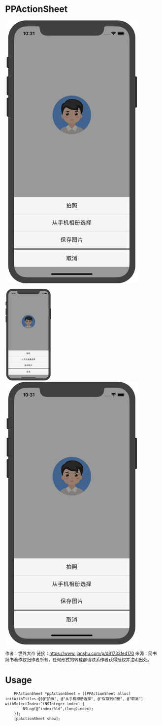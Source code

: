 # PPActionSheet
![](https://github.com/royblog/PPActionSheet/blob/master/Source/snapshoot.jpeg)

<img src="https://github.com/royblog/PPActionSheet/blob/master/Source/snapshoot.jpeg" width = 30% height = 30% align=“middle”/>

<div style="align: center">
<img src="https://github.com/royblog/PPActionSheet/blob/master/Source/snapshoot.jpeg"/>
</div>

作者：世外大帝
链接：https://www.jianshu.com/p/d81733fe4170
來源：简书
简书著作权归作者所有，任何形式的转载都请联系作者获得授权并注明出处。

# Usage
```
    PPActionSheet *ppActionSheet = [[PPActionSheet alloc] initWithTitles:@[@"拍照", @"从手机相册选择", @"保存到相册", @"取消"] withSelectIndex:^(NSInteger index) {
        NSLog(@"index:%ld",(long)index);
    }];
    [ppActionSheet show];
```
